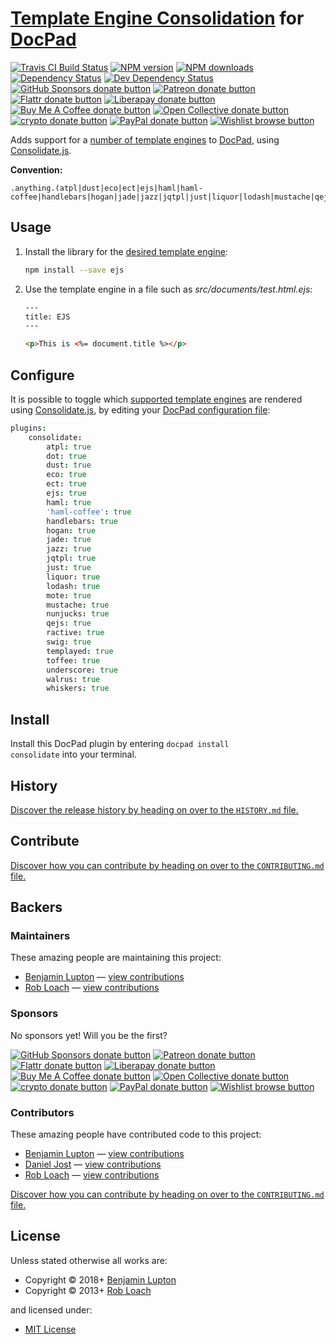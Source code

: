 # [Template Engine Consolidation](http://github.com/visionmedia/consolidate.js/) for [DocPad](https://docpad.org)

<!-- BADGES/ -->

<span class="badge-travisci"><a href="http://travis-ci.com/docpad/docpad-plugin-consolidate" title="Check this project's build status on TravisCI"><img src="https://img.shields.io/travis/com/docpad/docpad-plugin-consolidate/master.svg" alt="Travis CI Build Status" /></a></span>
<span class="badge-npmversion"><a href="https://npmjs.org/package/docpad-plugin-consolidate" title="View this project on NPM"><img src="https://img.shields.io/npm/v/docpad-plugin-consolidate.svg" alt="NPM version" /></a></span>
<span class="badge-npmdownloads"><a href="https://npmjs.org/package/docpad-plugin-consolidate" title="View this project on NPM"><img src="https://img.shields.io/npm/dm/docpad-plugin-consolidate.svg" alt="NPM downloads" /></a></span>
<span class="badge-daviddm"><a href="https://david-dm.org/docpad/docpad-plugin-consolidate" title="View the status of this project's dependencies on DavidDM"><img src="https://img.shields.io/david/docpad/docpad-plugin-consolidate.svg" alt="Dependency Status" /></a></span>
<span class="badge-daviddmdev"><a href="https://david-dm.org/docpad/docpad-plugin-consolidate#info=devDependencies" title="View the status of this project's development dependencies on DavidDM"><img src="https://img.shields.io/david/dev/docpad/docpad-plugin-consolidate.svg" alt="Dev Dependency Status" /></a></span>
<br class="badge-separator" />
<span class="badge-githubsponsors"><a href="https://github.com/sponsors/balupton" title="Donate to this project using GitHub Sponsors"><img src="https://img.shields.io/badge/github-donate-yellow.svg" alt="GitHub Sponsors donate button" /></a></span>
<span class="badge-patreon"><a href="https://patreon.com/bevry" title="Donate to this project using Patreon"><img src="https://img.shields.io/badge/patreon-donate-yellow.svg" alt="Patreon donate button" /></a></span>
<span class="badge-flattr"><a href="https://flattr.com/profile/balupton" title="Donate to this project using Flattr"><img src="https://img.shields.io/badge/flattr-donate-yellow.svg" alt="Flattr donate button" /></a></span>
<span class="badge-liberapay"><a href="https://liberapay.com/bevry" title="Donate to this project using Liberapay"><img src="https://img.shields.io/badge/liberapay-donate-yellow.svg" alt="Liberapay donate button" /></a></span>
<span class="badge-buymeacoffee"><a href="https://buymeacoffee.com/balupton" title="Donate to this project using Buy Me A Coffee"><img src="https://img.shields.io/badge/buy%20me%20a%20coffee-donate-yellow.svg" alt="Buy Me A Coffee donate button" /></a></span>
<span class="badge-opencollective"><a href="https://opencollective.com/bevry" title="Donate to this project using Open Collective"><img src="https://img.shields.io/badge/open%20collective-donate-yellow.svg" alt="Open Collective donate button" /></a></span>
<span class="badge-crypto"><a href="https://bevry.me/crypto" title="Donate to this project using Cryptocurrency"><img src="https://img.shields.io/badge/crypto-donate-yellow.svg" alt="crypto donate button" /></a></span>
<span class="badge-paypal"><a href="https://bevry.me/paypal" title="Donate to this project using Paypal"><img src="https://img.shields.io/badge/paypal-donate-yellow.svg" alt="PayPal donate button" /></a></span>
<span class="badge-wishlist"><a href="https://bevry.me/wishlist" title="Buy an item on our wishlist for us"><img src="https://img.shields.io/badge/wishlist-donate-yellow.svg" alt="Wishlist browse button" /></a></span>

<!-- /BADGES -->


Adds support for a [number of template engines](https://github.com/visionmedia/consolidate.js/#supported-template-engines)
to [DocPad](https://docpad.org), using [Consolidate.js](http://github.com/visionmedia/consolidate.js).

**Convention:**

```
.anything.(atpl|dust|eco|ect|ejs|haml|haml-coffee|handlebars|hogan|jade|jazz|jqtpl|just|liquor|lodash|mustache|qejs|ractive|swig|templayed|toffee|underscore|walrus|whiskers)
```

## Usage

1. Install the library for the [desired template engine](https://github.com/visionmedia/consolidate.js/#supported-template-engines):

    ```bash
    npm install --save ejs
    ```

2. Use the template engine in a file such as _src/documents/test.html.ejs_:

    ```html
    ---
    title: EJS
    ---

    <p>This is <%= document.title %></p>
    ```

## Configure

It is possible to toggle which [supported template engines](https://github.com/visionmedia/consolidate.js/#supported-template-engines)
are rendered using [Consolidate.js](http://github.com/visionmedia/consolidate.js/),
by editing your [DocPad configuration file](http://docpad.org/docs/config):

```coffee
plugins:
	consolidate:
		atpl: true
		dot: true
		dust: true
		eco: true
		ect: true
		ejs: true
		haml: true
		'haml-coffee': true
		handlebars: true
		hogan: true
		jade: true
		jazz: true
		jqtpl: true
		just: true
		liquor: true
		lodash: true
		mote: true
		mustache: true
		nunjucks: true
		qejs: true
		ractive: true
		swig: true
		templayed: true
		toffee: true
		underscore: true
		walrus: true
		whiskers: true
```

<!-- INSTALL/ -->

<h2>Install</h2>

Install this DocPad plugin by entering <code>docpad install consolidate</code> into your terminal.

<!-- /INSTALL -->


<!-- HISTORY/ -->

<h2>History</h2>

<a href="https://github.com/docpad/docpad-plugin-consolidate/blob/master/HISTORY.md#files">Discover the release history by heading on over to the <code>HISTORY.md</code> file.</a>

<!-- /HISTORY -->


<!-- CONTRIBUTE/ -->

<h2>Contribute</h2>

<a href="https://github.com/docpad/docpad-plugin-consolidate/blob/master/CONTRIBUTING.md#files">Discover how you can contribute by heading on over to the <code>CONTRIBUTING.md</code> file.</a>

<!-- /CONTRIBUTE -->


<!-- BACKERS/ -->

<h2>Backers</h2>

<h3>Maintainers</h3>

These amazing people are maintaining this project:

<ul><li><a href="https://balupton.com">Benjamin Lupton</a> — <a href="https://github.com/docpad/docpad-plugin-consolidate/commits?author=balupton" title="View the GitHub contributions of Benjamin Lupton on repository docpad/docpad-plugin-consolidate">view contributions</a></li>
<li><a href="https://robloach.net">Rob Loach</a> — <a href="https://github.com/docpad/docpad-plugin-consolidate/commits?author=RobLoach" title="View the GitHub contributions of Rob Loach on repository docpad/docpad-plugin-consolidate">view contributions</a></li></ul>

<h3>Sponsors</h3>

No sponsors yet! Will you be the first?

<span class="badge-githubsponsors"><a href="https://github.com/sponsors/balupton" title="Donate to this project using GitHub Sponsors"><img src="https://img.shields.io/badge/github-donate-yellow.svg" alt="GitHub Sponsors donate button" /></a></span>
<span class="badge-patreon"><a href="https://patreon.com/bevry" title="Donate to this project using Patreon"><img src="https://img.shields.io/badge/patreon-donate-yellow.svg" alt="Patreon donate button" /></a></span>
<span class="badge-flattr"><a href="https://flattr.com/profile/balupton" title="Donate to this project using Flattr"><img src="https://img.shields.io/badge/flattr-donate-yellow.svg" alt="Flattr donate button" /></a></span>
<span class="badge-liberapay"><a href="https://liberapay.com/bevry" title="Donate to this project using Liberapay"><img src="https://img.shields.io/badge/liberapay-donate-yellow.svg" alt="Liberapay donate button" /></a></span>
<span class="badge-buymeacoffee"><a href="https://buymeacoffee.com/balupton" title="Donate to this project using Buy Me A Coffee"><img src="https://img.shields.io/badge/buy%20me%20a%20coffee-donate-yellow.svg" alt="Buy Me A Coffee donate button" /></a></span>
<span class="badge-opencollective"><a href="https://opencollective.com/bevry" title="Donate to this project using Open Collective"><img src="https://img.shields.io/badge/open%20collective-donate-yellow.svg" alt="Open Collective donate button" /></a></span>
<span class="badge-crypto"><a href="https://bevry.me/crypto" title="Donate to this project using Cryptocurrency"><img src="https://img.shields.io/badge/crypto-donate-yellow.svg" alt="crypto donate button" /></a></span>
<span class="badge-paypal"><a href="https://bevry.me/paypal" title="Donate to this project using Paypal"><img src="https://img.shields.io/badge/paypal-donate-yellow.svg" alt="PayPal donate button" /></a></span>
<span class="badge-wishlist"><a href="https://bevry.me/wishlist" title="Buy an item on our wishlist for us"><img src="https://img.shields.io/badge/wishlist-donate-yellow.svg" alt="Wishlist browse button" /></a></span>

<h3>Contributors</h3>

These amazing people have contributed code to this project:

<ul><li><a href="https://balupton.com">Benjamin Lupton</a> — <a href="https://github.com/docpad/docpad-plugin-consolidate/commits?author=balupton" title="View the GitHub contributions of Benjamin Lupton on repository docpad/docpad-plugin-consolidate">view contributions</a></li>
<li><a href="https://github.com/PxlBuzzard">Daniel Jost</a> — <a href="https://github.com/docpad/docpad-plugin-consolidate/commits?author=PxlBuzzard" title="View the GitHub contributions of Daniel Jost on repository docpad/docpad-plugin-consolidate">view contributions</a></li>
<li><a href="https://robloach.net">Rob Loach</a> — <a href="https://github.com/docpad/docpad-plugin-consolidate/commits?author=RobLoach" title="View the GitHub contributions of Rob Loach on repository docpad/docpad-plugin-consolidate">view contributions</a></li></ul>

<a href="https://github.com/docpad/docpad-plugin-consolidate/blob/master/CONTRIBUTING.md#files">Discover how you can contribute by heading on over to the <code>CONTRIBUTING.md</code> file.</a>

<!-- /BACKERS -->


<!-- LICENSE/ -->

<h2>License</h2>

Unless stated otherwise all works are:

<ul><li>Copyright &copy; 2018+ <a href="https://balupton.com">Benjamin Lupton</a></li>
<li>Copyright &copy; 2013+ <a href="https://robloach.net">Rob Loach</a></li></ul>

and licensed under:

<ul><li><a href="http://spdx.org/licenses/MIT.html">MIT License</a></li></ul>

<!-- /LICENSE -->

